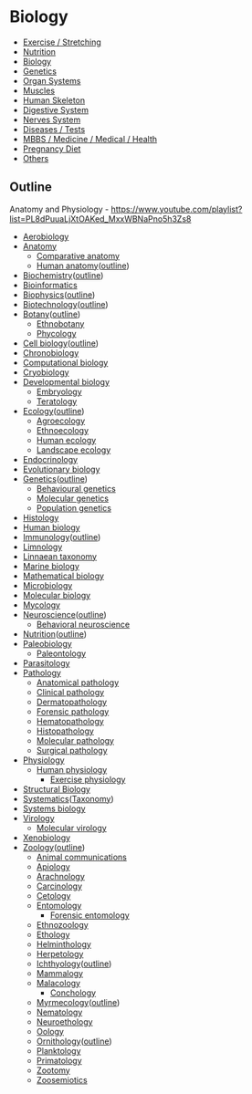 # Biology

- [Exercise / Stretching](exercise-stretching/readme.md)
- [Nutrition](nutrition/readme.md)
- [Biology](knowledge/biology/intro.md)
- [Genetics](genetics)
- [Organ Systems](organ-systems)
- [Muscles](muscles)
- [Human Skeleton](human-skeleton)
- [Digestive System](digestive-system)
- [Nerves System](nerves-system)
- [Diseases / Tests](diseases-tests)
- [MBBS / Medicine / Medical / Health](mbbs-medicine-medical-health)
- [Pregnancy Diet](pregnancy-diet)
- [Others](knowledge/biology/others.md)

## Outline

Anatomy and Physiology - <https://www.youtube.com/playlist?list=PL8dPuuaLjXtOAKed_MxxWBNaPno5h3Zs8>

- [Aerobiology](https://en.wikipedia.org/wiki/Aerobiology)
- [Anatomy](https://en.wikipedia.org/wiki/Anatomy)
  - [Comparative anatomy](https://en.wikipedia.org/wiki/Comparative_anatomy)
  - [Human anatomy](https://en.wikipedia.org/wiki/Human_anatomy)([outline](https://en.wikipedia.org/wiki/Outline_of_human_anatomy))
- [Biochemistry](https://en.wikipedia.org/wiki/Biochemistry)([outline](https://en.wikipedia.org/wiki/Outline_of_biochemistry))
- [Bioinformatics](https://en.wikipedia.org/wiki/Bioinformatics)
- [Biophysics](https://en.wikipedia.org/wiki/Biophysics)([outline](https://en.wikipedia.org/wiki/Outline_of_biophysics))
- [Biotechnology](https://en.wikipedia.org/wiki/Biotechnology)([outline](https://en.wikipedia.org/wiki/Outline_of_biotechnology))
- [Botany](https://en.wikipedia.org/wiki/Botany)([outline](https://en.wikipedia.org/wiki/Outline_of_botany))
  - [Ethnobotany](https://en.wikipedia.org/wiki/Ethnobotany)
  - [Phycology](https://en.wikipedia.org/wiki/Phycology)
- [Cell biology](https://en.wikipedia.org/wiki/Cell_biology)([outline](https://en.wikipedia.org/wiki/Outline_of_cell_biology))
- [Chronobiology](https://en.wikipedia.org/wiki/Chronobiology)
- [Computational biology](https://en.wikipedia.org/wiki/Computational_biology)
- [Cryobiology](https://en.wikipedia.org/wiki/Cryobiology)
- [Developmental biology](https://en.wikipedia.org/wiki/Developmental_biology)
  - [Embryology](https://en.wikipedia.org/wiki/Embryology)
  - [Teratology](https://en.wikipedia.org/wiki/Teratology)
- [Ecology](https://en.wikipedia.org/wiki/Ecology)([outline](https://en.wikipedia.org/wiki/Outline_of_ecology))
  - [Agroecology](https://en.wikipedia.org/wiki/Agroecology)
  - [Ethnoecology](https://en.wikipedia.org/wiki/Ethnoecology)
  - [Human ecology](https://en.wikipedia.org/wiki/Human_ecology)
  - [Landscape ecology](https://en.wikipedia.org/wiki/Landscape_ecology)
- [Endocrinology](https://en.wikipedia.org/wiki/Endocrinology)
- [Evolutionary biology](https://en.wikipedia.org/wiki/Evolutionary_biology)
- [Genetics](https://en.wikipedia.org/wiki/Genetics)([outline](https://en.wikipedia.org/wiki/Outline_of_genetics))
  - [Behavioural genetics](https://en.wikipedia.org/wiki/Behavioural_genetics)
  - [Molecular genetics](https://en.wikipedia.org/wiki/Molecular_genetics)
  - [Population genetics](https://en.wikipedia.org/wiki/Population_genetics)
- [Histology](https://en.wikipedia.org/wiki/Histology)
- [Human biology](https://en.wikipedia.org/wiki/Human_biology)
- [Immunology](https://en.wikipedia.org/wiki/Immunology)([outline](https://en.wikipedia.org/wiki/Outline_of_immunology))
- [Limnology](https://en.wikipedia.org/wiki/Limnology)
- [Linnaean taxonomy](https://en.wikipedia.org/wiki/Linnaean_taxonomy)
- [Marine biology](https://en.wikipedia.org/wiki/Marine_biology)
- [Mathematical biology](https://en.wikipedia.org/wiki/Mathematical_biology)
- [Microbiology](https://en.wikipedia.org/wiki/Microbiology)
- [Molecular biology](https://en.wikipedia.org/wiki/Molecular_biology)
- [Mycology](https://en.wikipedia.org/wiki/Mycology)
- [Neuroscience](https://en.wikipedia.org/wiki/Neuroscience)([outline](https://en.wikipedia.org/wiki/Outline_of_neuroscience))
  - [Behavioral neuroscience](https://en.wikipedia.org/wiki/Behavioral_neuroscience)
- [Nutrition](https://en.wikipedia.org/wiki/Nutrition)([outline](https://en.wikipedia.org/wiki/Outline_of_nutrition))
- [Paleobiology](https://en.wikipedia.org/wiki/Paleobiology)
  - [Paleontology](https://en.wikipedia.org/wiki/Paleontology)
- [Parasitology](https://en.wikipedia.org/wiki/Parasitology)
- [Pathology](https://en.wikipedia.org/wiki/Pathology)
  - [Anatomical pathology](https://en.wikipedia.org/wiki/Anatomical_pathology)
  - [Clinical pathology](https://en.wikipedia.org/wiki/Clinical_pathology)
  - [Dermatopathology](https://en.wikipedia.org/wiki/Dermatopathology)
  - [Forensic pathology](https://en.wikipedia.org/wiki/Forensic_pathology)
  - [Hematopathology](https://en.wikipedia.org/wiki/Hematopathology)
  - [Histopathology](https://en.wikipedia.org/wiki/Histopathology)
  - [Molecular pathology](https://en.wikipedia.org/wiki/Molecular_pathology)
  - [Surgical pathology](https://en.wikipedia.org/wiki/Surgical_pathology)
- [Physiology](https://en.wikipedia.org/wiki/Physiology)
  - [Human physiology](https://en.wikipedia.org/wiki/Human_physiology)
    - [Exercise physiology](https://en.wikipedia.org/wiki/Exercise_physiology)
- [Structural Biology](https://en.wikipedia.org/wiki/Structural_Biology)
- [Systematics](https://en.wikipedia.org/wiki/Systematics)([Taxonomy](https://en.wikipedia.org/wiki/Taxonomy_(general)))
- [Systems biology](https://en.wikipedia.org/wiki/Systems_biology)
- [Virology](https://en.wikipedia.org/wiki/Virology)
  - [Molecular virology](https://en.wikipedia.org/wiki/Molecular_virology)
- [Xenobiology](https://en.wikipedia.org/wiki/Xenobiology)
- [Zoology](https://en.wikipedia.org/wiki/Zoology)([outline](https://en.wikipedia.org/wiki/Outline_of_zoology))
  - [Animal communications](https://en.wikipedia.org/wiki/Animal_communication)
  - [Apiology](https://en.wikipedia.org/wiki/Apiology)
  - [Arachnology](https://en.wikipedia.org/wiki/Arachnology)
  - [Carcinology](https://en.wikipedia.org/wiki/Carcinology)
  - [Cetology](https://en.wikipedia.org/wiki/Cetology)
  - [Entomology](https://en.wikipedia.org/wiki/Entomology)
    - [Forensic entomology](https://en.wikipedia.org/wiki/Forensic_entomology)
  - [Ethnozoology](https://en.wikipedia.org/wiki/Ethnozoology)
  - [Ethology](https://en.wikipedia.org/wiki/Ethology)
  - [Helminthology](https://en.wikipedia.org/wiki/Helminthology)
  - [Herpetology](https://en.wikipedia.org/wiki/Herpetology)
  - [Ichthyology](https://en.wikipedia.org/wiki/Ichthyology)([outline](https://en.wikipedia.org/wiki/Outline_of_fish))
  - [Mammalogy](https://en.wikipedia.org/wiki/Mammalogy)
  - [Malacology](https://en.wikipedia.org/wiki/Malacology)
    - [Conchology](https://en.wikipedia.org/wiki/Conchology)
  - [Myrmecology](https://en.wikipedia.org/wiki/Myrmecology)([outline](https://en.wikipedia.org/wiki/Outline_of_ants))
  - [Nematology](https://en.wikipedia.org/wiki/Nematology)
  - [Neuroethology](https://en.wikipedia.org/wiki/Neuroethology)
  - [Oology](https://en.wikipedia.org/wiki/Oology)
  - [Ornithology](https://en.wikipedia.org/wiki/Ornithology)([outline](https://en.wikipedia.org/wiki/Outline_of_birds))
  - [Planktology](https://en.wikipedia.org/wiki/Planktology)
  - [Primatology](https://en.wikipedia.org/wiki/Primatology)
  - [Zootomy](https://en.wikipedia.org/wiki/Zootomy)
  - [Zoosemiotics](https://en.wikipedia.org/wiki/Zoosemiotics)
